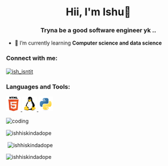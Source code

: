 <h1 align="center">Hii, I'm Ishu🩷</h1>
<h3 align="center">Tryna be a good software engineer yk ..</h3>

- 🌱 I’m currently learning **Computer science and data science**

<h3 align="left">Connect with me:</h3>
<p align="left">
<a href="https://instagram.com/ish_isntit" target="blank"><img align="center" src="https://raw.githubusercontent.com/rahuldkjain/github-profile-readme-generator/master/src/images/icons/Social/instagram.svg" alt="ish_isntit" height="30" width="40" /></a>
</p>

<h3 align="left">Languages and Tools:</h3>
<p align="left"> <a href="https://www.w3.org/html/" target="_blank" rel="noreferrer"> <img src="https://raw.githubusercontent.com/devicons/devicon/master/icons/html5/html5-original-wordmark.svg" alt="html5" width="40" height="40"/> </a> <a href="https://www.linux.org/" target="_blank" rel="noreferrer"> <img src="https://raw.githubusercontent.com/devicons/devicon/master/icons/linux/linux-original.svg" alt="linux" width="40" height="40"/> </a> <a href="https://www.python.org" target="_blank" rel="noreferrer"> <img src="https://raw.githubusercontent.com/devicons/devicon/master/icons/python/python-original.svg" alt="python" width="40" height="40"/> </a> </p>
<img align="center" alt="coding" width="400" src="https://s2.ezgif.com/tmp/ezgif-2-7dbb638909.gif">

<p><img align="center" src="https://github-readme-stats.vercel.app/api/top-langs?username=ishhiskindadope&show_icons=true&locale=en&layout=compact" alt="ishhiskindadope" /></p>

<p>&nbsp;<img align="center" src="https://github-readme-stats.vercel.app/api?username=ishhiskindadope&show_icons=true&locale=en" alt="ishhiskindadope" /></p>

<p><img align="center" src="https://github-readme-streak-stats.herokuapp.com/?user=ishhiskindadope&" alt="ishhiskindadope" /></p>
